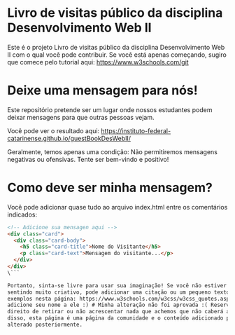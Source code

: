 # Livro de visitas público da disciplina Desenvolvimento Web II

Este é o projeto Livro de visitas público da disciplina Desenvolvimento Web II com o qual você pode contribuir.
Se você está apenas começando, sugiro que comece pelo tutorial aqui: https://www.w3schools.com/git

# Deixe uma mensagem para nós!

Este repositório pretende ser um lugar onde nossos estudantes podem deixar mensagens para que outras pessoas vejam.

Você pode ver o resultado aqui: https://instituto-federal-catarinense.github.io/guestBookDesWebII/

Geralmente, temos apenas uma condição:
Não permitiremos mensagens negativas ou ofensivas. Tente ser bem-vindo e positivo!

# Como deve ser minha mensagem?

Você pode adicionar quase tudo ao arquivo index.html entre os comentários indicados:

```html
<!-- Adicione sua mensagen aqui -->
<div class="card">
  <div class="card-body">
    <h5 class="card-title">Nome do Visitante</h5>
    <p class="card-text">Mensagem do visitante...</p>
  </div>
</div>
\``` 

Portanto, sinta-se livre para usar sua imaginação! Se você não estiver se
sentindo muito criativo, pode adicionar uma citação ou um pequeno texto como os
exemplos nesta página: https://www.w3schools.com/w3css/w3css_quotes.asp E
adicione seu nome a ele :) # Minha alteração não foi aprovada :( Reservamo-nos o
direito de retirar ou não acrescentar nada que achemos que não caberá aqui. Além
disso, esta página é uma página da comunidade e o conteúdo adicionado pode ser
alterado posteriormente.
````
